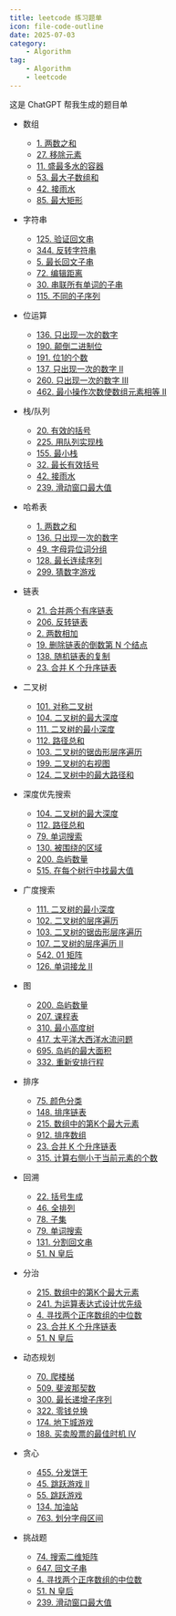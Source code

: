 ```yaml
---
title: leetcode 练习题单
icon: file-code-outline
date: 2025-07-03
category: 
    - Algorithm
tag: 
    - Algorithm
    - leetcode
---
```


这是 ChatGPT 帮我生成的题目单

* 数组
  * [1. 两数之和 <Badge text="简单" type="tip" vertical="middle" />](https://leetcode.cn/problems/two-sum/description/)
  * [27. 移除元素 <Badge text="简单" type="tip" vertical="middle" />](https://leetcode.cn/problems/remove-element/description/)
  * [11. 盛最多水的容器 <Badge text="中等" type="warning" vertical="middle" />](https://leetcode.cn/problems/container-with-most-water/description/)
  * [53. 最大子数组和 <Badge text="中等" type="warning" vertical="middle" />](https://leetcode.cn/problems/maximum-subarray/description/)
  * [42. 接雨水 <Badge text="困难" type="danger" vertical="middle" />](https://leetcode.cn/problems/trapping-rain-water/description/)
  * [85. 最大矩形 <Badge text="困难" type="danger" vertical="middle" />](https://leetcode.cn/problems/maximal-rectangle/description/)

* 字符串
  * [125. 验证回文串 <Badge text="简单" type="tip" vertical="middle" />](https://leetcode.cn/problems/valid-palindrome/description/)
  * [344. 反转字符串 <Badge text="简单" type="tip" vertical="middle" />](https://leetcode.cn/problems/reverse-string/description/)
  * [5. 最长回文子串 <Badge text="中等" type="warning" vertical="middle" />](https://leetcode.cn/problems/longest-palindromic-substring/description/)
  * [72. 编辑距离 <Badge text="中等" type="warning" vertical="middle" />](https://leetcode.cn/problems/edit-distance/description/)
  * [30. 串联所有单词的子串 <Badge text="困难" type="danger" vertical="middle" />](https://leetcode.cn/problems/substring-with-concatenation-of-all-words/description/)
  * [115. 不同的子序列 <Badge text="困难" type="danger" vertical="middle" />](https://leetcode.cn/problems/distinct-subsequences/description/)

* 位运算
  * [136. 只出现一次的数字 <Badge text="简单" type="tip" vertical="middle" />](https://leetcode.cn/problems/single-number/description/)
  * [190. 颠倒二进制位 <Badge text="简单" type="tip" vertical="middle" />](https://leetcode.cn/problems/reverse-bits/description/)
  * [191. 位1的个数 <Badge text="简单" type="tip" vertical="middle" />](https://leetcode.cn/problems/number-of-1-bits/description/)
  * [137. 只出现一次的数字 II <Badge text="中等" type="warning" vertical="middle" />](https://leetcode.cn/problems/single-number-ii/)
  * [260. 只出现一次的数字 III <Badge text="中等" type="warning" vertical="middle" />](https://leetcode.cn/problems/single-number-iii/)
  * [462. 最小操作次数使数组元素相等 II <Badge text="中等" type="warning" vertical="middle" />](https://leetcode.cn/problems/minimum-moves-to-equal-array-elements-ii/description/)

* 栈/队列
  * [20. 有效的括号 <Badge text="简单" type="tip" vertical="middle" />](https://leetcode.cn/problems/valid-parentheses/description/)
  * [225. 用队列实现栈 <Badge text="简单" type="tip" vertical="middle" />](https://leetcode.cn/problems/implement-stack-using-queues/description/)
  * [155. 最小栈 <Badge text="中等" type="warning" vertical="middle" />](https://leetcode.cn/problems/min-stack/description/)
  * [32. 最长有效括号 <Badge text="困难" type="danger" vertical="middle" />](https://leetcode.cn/problems/longest-valid-parentheses/description/)    
  * [42. 接雨水 <Badge text="困难" type="danger" vertical="middle" />](https://leetcode.cn/problems/trapping-rain-water/description/)
  * [239. 滑动窗口最大值 <Badge text="困难" type="danger" vertical="middle" />](https://leetcode.cn/problems/sliding-window-maximum/description/)

* 哈希表
  * [1. 两数之和 <Badge text="简单" type="tip" vertical="middle" />](https://leetcode.cn/problems/two-sum/description/)
  * [136. 只出现一次的数字 <Badge text="简单" type="tip" vertical="middle" />](https://leetcode.cn/problems/single-number/description/)
  * [49. 字母异位词分组 <Badge text="中等" type="warning" vertical="middle" />](https://leetcode.cn/problems/group-anagrams/description/)
  * [128. 最长连续序列 <Badge text="中等" type="warning" vertical="middle" />](https://leetcode.cn/problems/longest-consecutive-sequence/description/)
  * [299. 猜数字游戏 <Badge text="中等" type="warning" vertical="middle" />](https://leetcode.cn/problems/bulls-and-cows/description/)

* 链表
  * [21. 合并两个有序链表 <Badge text="简单" type="tip" vertical="middle" />](https://leetcode.cn/problems/merge-two-sorted-lists/description/)
  * [206. 反转链表 <Badge text="简单" type="tip" vertical="middle" />](https://leetcode.cn/problems/reverse-linked-list/description/)
  * [2. 两数相加 <Badge text="中等" type="warning" vertical="middle" />](https://leetcode.cn/problems/add-two-numbers/description/)
  * [19. 删除链表的倒数第 N 个结点 <Badge text="中等" type="warning" vertical="middle" />](https://leetcode.cn/problems/remove-nth-node-from-end-of-list/description/)
  * [138. 随机链表的复制 <Badge text="中等" type="warning" vertical="middle" />](https://leetcode.cn/problems/copy-list-with-random-pointer/description/)
  * [23. 合并 K 个升序链表 <Badge text="困难" type="danger" vertical="middle" />](https://leetcode.cn/problems/merge-k-sorted-lists/description/)
  
* 二叉树
  * [101. 对称二叉树 <Badge text="简单" type="tip" vertical="middle" />](https://leetcode.cn/problems/symmetric-tree/)
  * [104. 二叉树的最大深度 <Badge text="简单" type="tip" vertical="middle" />](https://leetcode.cn/problems/maximum-depth-of-binary-tree/description/)
  * [111. 二叉树的最小深度 <Badge text="简单" type="tip" vertical="middle" />](https://leetcode.cn/problems/minimum-depth-of-binary-tree/description/)
  * [112. 路径总和 <Badge text="简单" type="tip" vertical="middle" />](https://leetcode.cn/problems/path-sum/description/)
  * [103. 二叉树的锯齿形层序遍历 <Badge text="中等" type="warning" vertical="middle" />](https://leetcode.cn/problems/binary-tree-zigzag-level-order-traversal/description/)
  * [199. 二叉树的右视图 <Badge text="中等" type="warning" vertical="middle" />](https://leetcode.cn/problems/binary-tree-right-side-view/description/)
  * [124. 二叉树中的最大路径和 <Badge text="困难" type="danger" vertical="middle" />](https://leetcode.cn/problems/binary-tree-maximum-path-sum/description/)
  
* 深度优先搜索
  * [104. 二叉树的最大深度 <Badge text="简单" type="tip" vertical="middle" />](https://leetcode.cn/problems/maximum-depth-of-binary-tree/description/)
  * [112. 路径总和 <Badge text="简单" type="tip" vertical="middle" />](https://leetcode.cn/problems/path-sum/)
  * [79. 单词搜索 <Badge text="中等" type="warning" vertical="middle" />](https://leetcode.cn/problems/word-search/description/)
  * [130. 被围绕的区域 <Badge text="中等" type="warning" vertical="middle" />](https://leetcode.cn/problems/surrounded-regions/description/)
  * [200. 岛屿数量 <Badge text="中等" type="warning" vertical="middle" />](https://leetcode.cn/problems/number-of-islands/description/)
  * [515. 在每个树行中找最大值 <Badge text="中等" type="warning" vertical="middle" />](https://leetcode.cn/problems/find-largest-value-in-each-tree-row/description/)    

* 广度搜索
  * [111. 二叉树的最小深度 <Badge text="简单" type="tip" vertical="middle" />](https://leetcode.cn/problems/minimum-depth-of-binary-tree/description/)
  * [102. 二叉树的层序遍历 <Badge text="中等" type="warning" vertical="middle" />](https://leetcode.cn/problems/binary-tree-level-order-traversal/description/)
  * [103. 二叉树的锯齿形层序遍历 <Badge text="中等" type="warning" vertical="middle" />](https://leetcode.cn/problems/binary-tree-zigzag-level-order-traversal/description/)
  * [107. 二叉树的层序遍历 II <Badge text="中等" type="warning" vertical="middle" />](https://leetcode.cn/problems/binary-tree-level-order-traversal-ii/)
  * [542. 01 矩阵 <Badge text="中等" type="warning" vertical="middle" />](https://leetcode.cn/problems/01-matrix/description/)
  * [126. 单词接龙 II <Badge text="困难" type="danger" vertical="middle" />](https://leetcode.cn/problems/word-ladder-ii/description/)

* 图
  * [200. 岛屿数量 <Badge text="中等" type="warning" vertical="middle" />](https://leetcode.cn/problems/number-of-islands/description/)
  * [207. 课程表 <Badge text="中等" type="warning" vertical="middle" />](https://leetcode.cn/problems/course-schedule/description/)
  * [310. 最小高度树 <Badge text="中等" type="warning" vertical="middle" />](https://leetcode.cn/problems/minimum-height-trees/)
  * [417. 太平洋大西洋水流问题 <Badge text="中等" type="warning" vertical="middle" />](https://leetcode.cn/problems/pacific-atlantic-water-flow/description/)
  * [695. 岛屿的最大面积 <Badge text="中等" type="warning" vertical="middle" />](https://leetcode.cn/problems/max-area-of-island/description/)
  * [332. 重新安排行程 <Badge text="困难" type="danger" vertical="middle" />](https://leetcode.cn/problems/reconstruct-itinerary/description/)

* 排序
  * [75. 颜色分类 <Badge text="中等" type="warning" vertical="middle" />](https://leetcode.cn/problems/sort-colors/description/)
  * [148. 排序链表 <Badge text="中等" type="warning" vertical="middle" />](https://leetcode.cn/problems/sort-list/)
  * [215. 数组中的第K个最大元素 <Badge text="中等" type="warning" vertical="middle" />](https://leetcode.cn/problems/kth-largest-element-in-an-array/description/)
  * [912. 排序数组 <Badge text="中等" type="warning" vertical="middle" />](https://leetcode.cn/problems/sort-an-array/description/)
  * [23. 合并 K 个升序链表 <Badge text="困难" type="danger" vertical="middle" />](https://leetcode.cn/problems/merge-k-sorted-lists/description/)
  * [315. 计算右侧小于当前元素的个数 <Badge text="困难" type="danger" vertical="middle" />](https://leetcode.cn/problems/count-of-smaller-numbers-after-self/description/)

* 回溯
  * [22. 括号生成 <Badge text="中等" type="warning" vertical="middle" />](https://leetcode.cn/problems/generate-parentheses/)
  * [46. 全排列 <Badge text="中等" type="warning" vertical="middle" />](https://leetcode.cn/problems/permutations/description/)
  * [78. 子集 <Badge text="中等" type="warning" vertical="middle" />](https://leetcode.cn/problems/subsets/description/) 
  * [79. 单词搜索 <Badge text="中等" type="warning" vertical="middle" />](https://leetcode.cn/problems/word-search/description/)
  * [131. 分割回文串 <Badge text="中等" type="warning" vertical="middle" />](https://leetcode.cn/problems/palindrome-partitioning/)
  * [51. N 皇后 <Badge text="困难" type="danger" vertical="middle" />](https://leetcode.cn/problems/n-queens/)

* 分治
  * [215. 数组中的第K个最大元素 <Badge text="中等" type="warning" vertical="middle" />](https://leetcode.cn/problems/kth-largest-element-in-an-array/description/)
  * [241. 为运算表达式设计优先级 <Badge text="中等" type="warning" vertical="middle" />](https://leetcode.cn/problems/different-ways-to-add-parentheses/description/)
  * [4. 寻找两个正序数组的中位数 <Badge text="困难" type="danger" vertical="middle" />](https://leetcode.cn/problems/median-of-two-sorted-arrays/description/)
  * [23. 合并 K 个升序链表 <Badge text="困难" type="danger" vertical="middle" />](https://leetcode.cn/problems/merge-k-sorted-lists/)
  * [51. N 皇后 <Badge text="困难" type="danger" vertical="middle" />](https://leetcode.cn/problems/n-queens/description/)
  
* 动态规划
  * [70. 爬楼梯 <Badge text="简单" type="tip" vertical="middle" />](https://leetcode.cn/problems/climbing-stairs/description/)
  * [509. 斐波那契数 <Badge text="简单" type="tip" vertical="middle" />](https://leetcode.cn/problems/fibonacci-number/description/)
  * [300. 最长递增子序列 <Badge text="中等" type="warning" vertical="middle" />](https://leetcode.cn/problems/longest-increasing-subsequence/description/)
  * [322. 零钱兑换 <Badge text="中等" type="warning" vertical="middle" />](https://leetcode.cn/problems/coin-change/)
  * [174. 地下城游戏 <Badge text="困难" type="danger" vertical="middle" />](https://leetcode.cn/problems/dungeon-game/description/)
  * [188. 买卖股票的最佳时机 IV <Badge text="困难" type="danger" vertical="middle" />](https://leetcode.cn/problems/best-time-to-buy-and-sell-stock-iv/)

* 贪心
  * [455. 分发饼干 <Badge text="简单" type="tip" vertical="middle" />](https://leetcode.cn/problems/assign-cookies/description/)
  * [45. 跳跃游戏 II <Badge text="中等" type="warning" vertical="middle" />](https://leetcode.cn/problems/jump-game-ii/description/)
  * [55. 跳跃游戏 <Badge text="中等" type="warning" vertical="middle" />](https://leetcode.cn/problems/jump-game/description/)
  * [134. 加油站 <Badge text="中等" type="warning" vertical="middle" />](https://leetcode.cn/problems/gas-station/)
  * [763. 划分字母区间 <Badge text="中等" type="warning" vertical="middle" />](https://leetcode.cn/problems/partition-labels/description/)

* 挑战题
  * [74. 搜索二维矩阵 <Badge text="中等" type="warning" vertical="middle" />](https://leetcode.cn/problems/search-a-2d-matrix/description/)
  * [647. 回文子串 <Badge text="中等" type="warning" vertical="middle" />](https://leetcode.cn/problems/palindromic-substrings/description/)
  * [4. 寻找两个正序数组的中位数 <Badge text="困难" type="danger" vertical="middle" />](https://leetcode.cn/problems/median-of-two-sorted-arrays/description/)
  * [51. N 皇后 <Badge text="困难" type="danger" vertical="middle" />](https://leetcode.cn/problems/n-queens/)
  * [239. 滑动窗口最大值 <Badge text="困难" type="danger" vertical="middle" />](https://leetcode.cn/problems/sliding-window-maximum/)